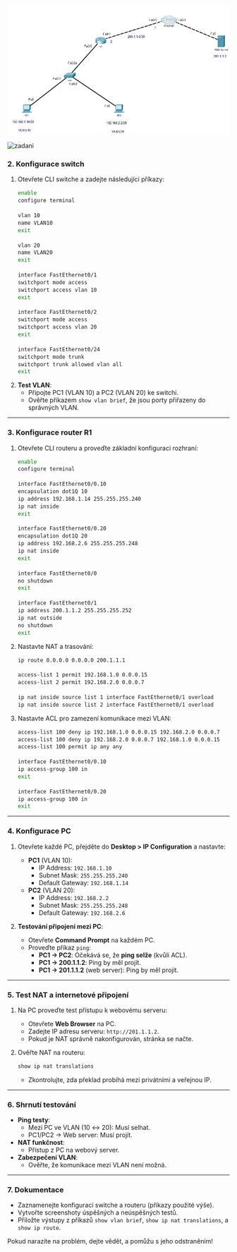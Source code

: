 
![schema](image.png)

![zadani](images/image.png)

### **2. Konfigurace switch**
1. Otevřete CLI switche a zadejte následující příkazy:
   ```bash
   enable
   configure terminal

   vlan 10
   name VLAN10
   exit

   vlan 20
   name VLAN20
   exit

   interface FastEthernet0/1
   switchport mode access
   switchport access vlan 10
   exit

   interface FastEthernet0/2
   switchport mode access
   switchport access vlan 20
   exit

   interface FastEthernet0/24
   switchport mode trunk
   switchport trunk allowed vlan all
   exit
   ```
2. **Test VLAN**:
   - Připojte PC1 (VLAN 10) a PC2 (VLAN 20) ke switchi.
   - Ověřte příkazem `show vlan brief`, že jsou porty přiřazeny do správných VLAN.

---

### **3. Konfigurace router R1**
1. Otevřete CLI routeru a proveďte základní konfiguraci rozhraní:
   ```bash
   enable
   configure terminal

   interface FastEthernet0/0.10
   encapsulation dot1Q 10
   ip address 192.168.1.14 255.255.255.240
   ip nat inside
   exit

   interface FastEthernet0/0.20
   encapsulation dot1Q 20
   ip address 192.168.2.6 255.255.255.248
   ip nat inside
   exit

   interface FastEthernet0/0
   no shutdown
   exit

   interface FastEthernet0/1
   ip address 200.1.1.2 255.255.255.252
   ip nat outside
   no shutdown
   exit
   ```
2. Nastavte NAT a trasování:
   ```bash
   ip route 0.0.0.0 0.0.0.0 200.1.1.1

   access-list 1 permit 192.168.1.0 0.0.0.15
   access-list 2 permit 192.168.2.0 0.0.0.7

   ip nat inside source list 1 interface FastEthernet0/1 overload
   ip nat inside source list 2 interface FastEthernet0/1 overload
   ```

3. Nastavte ACL pro zamezení komunikace mezi VLAN:
   ```bash
   access-list 100 deny ip 192.168.1.0 0.0.0.15 192.168.2.0 0.0.0.7
   access-list 100 deny ip 192.168.2.0 0.0.0.7 192.168.1.0 0.0.0.15
   access-list 100 permit ip any any

   interface FastEthernet0/0.10
   ip access-group 100 in
   exit

   interface FastEthernet0/0.20
   ip access-group 100 in
   exit
   ```

---

### **4. Konfigurace PC**
1. Otevřete každé PC, přejděte do **Desktop > IP Configuration** a nastavte:
   - **PC1** (VLAN 10):
     - IP Address: `192.168.1.10`
     - Subnet Mask: `255.255.255.240`
     - Default Gateway: `192.168.1.14`
   - **PC2** (VLAN 20):
     - IP Address: `192.168.2.2`
     - Subnet Mask: `255.255.255.248`
     - Default Gateway: `192.168.2.6`

2. **Testování připojení mezi PC**:
   - Otevřete **Command Prompt** na každém PC.
   - Proveďte příkaz `ping`:
     - **PC1 → PC2**: Očekává se, že **ping selže** (kvůli ACL).
     - **PC1 → 200.1.1.2**: Ping by měl projít.
     - **PC1 → 201.1.1.2** (web server): Ping by měl projít.

---

### **5. Test NAT a internetové připojení**
1. Na PC proveďte test přístupu k webovému serveru:
   - Otevřete **Web Browser** na PC.
   - Zadejte IP adresu serveru: `http://201.1.1.2`.
   - Pokud je NAT správně nakonfigurován, stránka se načte.

2. Ověřte NAT na routeru:
   ```bash
   show ip nat translations
   ```
   - Zkontrolujte, zda překlad probíhá mezi privátními a veřejnou IP.

---

### **6. Shrnutí testování**
- **Ping testy**:
  - Mezi PC ve VLAN (10 ↔ 20): Musí selhat.
  - PC1/PC2 → Web server: Musí projít.
- **NAT funkčnost**:
  - Přístup z PC na webový server.
- **Zabezpečení VLAN**:
  - Ověřte, že komunikace mezi VLAN není možná.

---

### **7. Dokumentace**
- Zaznamenejte konfiguraci switche a routeru (příkazy použité výše).
- Vytvořte screenshoty úspěšných a neúspěšných testů.
- Přiložte výstupy z příkazů `show vlan brief`, `show ip nat translations`, a `show ip route`.

Pokud narazíte na problém, dejte vědět, a pomůžu s jeho odstraněním!
